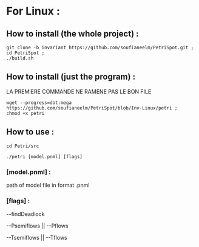 # For Linux :

## How to install (the whole project) :

```
git clone -b invariant https://github.com/soufianeelm/PetriSpot.git ;
cd PetriSpot ;
./build.sh
```


## How to install (just the program) :

LA PREMIERE COMMANDE NE RAMENE PAS LE BON FILE

```
wget --progress=dot:mega https://github.com/soufianeelm/PetriSpot/blob/Inv-Linux/petri ;
chmod +x petri
```


## How to use :

```
cd Petri/src

./petri [model.pnml] [flags]
```


### [model.pnml] : 

path of model file in format .pnml


### [flags] :

--findDeadlock

--Psemiflows || --Pflows

--Tsemiflows || --Tflows
